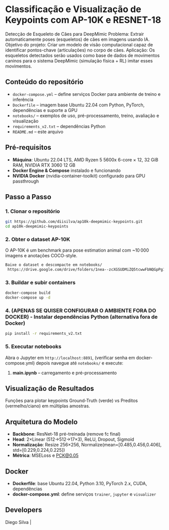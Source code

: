 # Classificação e Visualização de Keypoints com AP-10K e RESNET-18

Detecção de Esqueleto de Cães para DeepMimic
Problema: Extrair automaticamente poses (esqueletos) de cães em imagens usando IA.
Objetivo do projeto: Criar um modelo de visão computacional capaz de identificar pontos-chave (articulações) no corpo de cães.
Aplicação: Os esqueletos detectados serão usados como base de dados de movimentos caninos para o sistema DeepMimic (simulação física + RL) imitar esses movimentos.

## Conteúdo do repositório

- `docker-compose.yml` – define serviços Docker para ambiente de treino e inferência  
- `Dockerfile` – imagem base Ubuntu 22.04 com Python, PyTorch, dependências e suporte a GPU  
- `notebooks/` – exemplos de uso, pré-processamento, treino, avaliação e visualização  
- `requirements_v2.txt` – dependências Python  
- `README.md` – este arquivo

## Pré-requisitos

- **Máquina**: Ubuntu 22.04 LTS, AMD Ryzen 5 5600x 6-core × 12, 32 GiB RAM, NVIDIA RTX 3060 12 GB  
- **Docker Engine & Compose** instalado e funcionando  
- **NVIDIA Docker** (nvidia-container-toolkit) configurado para GPU passthrough

## Passo a Passo

### 1. Clonar o repositório  
```bash
git https://github.com/diisilva/ap10k-deepmimic-keypoints.git
cd ap10k-deepmimic-keypoints
```

### 2. Obter o dataset AP-10K  
O AP-10K é um benchmark para pose estimation animal com ~10 000 imagens e anotações COCO-style.  
```bash
Baixe o dataset e descompacte em notebooks/
 https://drive.google.com/drive/folders/1nea--zcXGSUDMiZQ5tcwwFbNQGpPg1cy?usp=sharing
```

### 3. Buildar e subir containers  
```bash
docker-compose build
docker-compose up -d
```

### 4. (APENAS SE QUISER CONFIGURAR O AMBIENTE FORA DO DOCKER) - Instalar dependências Python (alternativa fora de Docker)  
```bash
pip install -r requirements_v2.txt
```

### 5. Executar notebooks  
Abra o Jupyter em `http://localhost:8891`, (verificar senha em docker-compose.yml) depois navegue até `notebooks/` e execute:
1. **main.ipynb** – carregamento e pré-processamento  


## Visualização de Resultados

Funções para plotar keypoints Ground-Truth (verde) vs Preditos (vermelho/ciano) em múltiplas amostras.

## Arquitetura do Modelo

- **Backbone**: ResNet-18 pré-treinada (remove fc final)  
- **Head**: 2×Linear (512→512→17×3), ReLU, Dropout, Sigmoid  
- **Normalização**: Resize 256×256, Normalize(mean=[0.485,0.456,0.406], std=[0.229,0.224,0.225])  
- **Métrica**: MSELoss e PCK@0.05

## Docker

- **Dockerfile**: base Ubuntu 22.04, Python 3.10, PyTorch 2.x, CUDA, dependências  
- **docker-compose.yml**: define serviços `trainer`, `jupyter` e `visualizer`

## Developers

Diego Silva | 